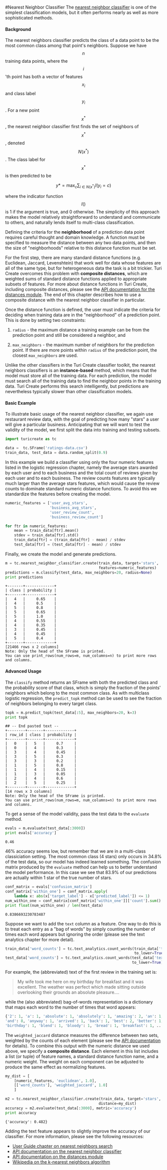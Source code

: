 #Nearest Neighbor Classifier
The [nearest neighbor classifier](https://apple.github.io/turicreate/docs/api/generated/turicreate.nearest_neighbor_classifier.NearestNeighborClassifier.html)
is one of the simplest classification models, but it often performs nearly as
well as more sophisticated methods.

#### Background

The nearest neighbors classifier predicts the class of a data point to be the
most common class among that point's neighbors. Suppose we have $$n$$ training
data points, where the $$i$$'th point has both a vector of features $$x_i$$ and
class label $$y_i$$. For a new point $$x^*$$, the nearest neighbor classifier
first finds the set of neighbors of $$x^*$$, denoted $$N(x^*)$$. The class label
for $$x^*$$ is then predicted to be

$$
    y* = \max_c \sum_{i \in N(x^*)} I(y_i = c)
$$

where the indicator function $$I()$$ is 1 if the argument is true, and 0
otherwise. The simplicity of this approach makes the model relatively
straightforward to understand and communicate to others, and naturally lends
itself to multi-class classification.

Defining the criteria for the **neighborhood** of a prediction data point
requires careful thought and domain knowledge. A function must be specified to
measure the distance between any two data points, and then the size of
"neighborhoods" relative to this distance function must be set.

For the first step, there are many standard distance functions (e.g.
Euclidean, Jaccard, Levenshtein) that work well for data whose features
are all of the same type, but for heterogeneous data the task is a bit
trickier. Turi Create overcomes this problem with **composite
distances**, which are weighted sums of standard distance functions
applied to appropriate subsets of features. For more about distance
functions in Turi Create, including composite distances, please see the
[API documentation for the distances
module](https://apple.github.io/turicreate/docs/api/turicreate.toolkits.distances.html).
The end of this chapter describes how to use a composite distance with
the nearest neighbor classifier in particular.

Once the distance function is defined, the user must indicate the
criteria for deciding when training data are in the "neighborhood" of a
prediction point.  This is done by setting two constraints:

1. `radius` - the maximum distance a training example can be from the prediction
   point and still be considered a neighbor, and 

2. `max_neighbors` - the maximum number of neighbors for the prediction point.
   If there are more points within `radius` of the prediction point, the closest
   `max_neighbors` are used.

Unlike the other classifiers in the Turi Create classifier toolkit, the
nearest neighbors classifiers is an **instance-based** method, which means that
the model must store all of the training data. For each prediction, the model
must search all of the training data to find the neighbor points in the training
data. Turi Create performs this search intelligently, but predictions are
nevertheless typically slower than other classification models.


#### Basic Example

To illustrate basic usage of the nearest neighbor classifier, we again
use restaurant review data, with the goal of predicting how
many "stars" a user will give a particular business. Anticipating that
we will want to test the validity of the model, we first split the data
into training and testing subsets.

```python
import turicreate as tc

data =  tc.SFrame('ratings-data.csv')
train_data, test_data = data.random_split(0.9)
```

In this example we build a classifier using only the four numeric
features listed in the logistic regression chapter, namely the average
stars awarded by each user and to each business and the total count of
reviews given by each user and to each business. The review counts
features are typically much larger than the average stars features,
which would cause the review counts to dominate standard numeric
distance functions. To avoid this we standardize the features before
creating the model.

```python
numeric_features = ['user_avg_stars', 
                    'business_avg_stars', 
                    'user_review_count', 
                    'business_review_count']

for ftr in numeric_features:
    mean = train_data[ftr].mean()
    stdev = train_data[ftr].std()
    train_data[ftr] = (train_data[ftr] - mean) / stdev
    test_data[ftr] = (test_data[ftr] - mean) / stdev
```

Finally, we create the model and generate predictions.

```python
m = tc.nearest_neighbor_classifier.create(train_data, target='stars',
                                          features=numeric_features)
predictions = m.classify(test_data, max_neighbors=20, radius=None)
print predictions
```
```no-highlight
+-------+-------------+
| class | probability |
+-------+-------------+
|   4   |     0.65    |
|   4   |     0.5     |
|   5   |     0.8     |
|   5   |     0.65    |
|   5   |     1.0     |
|   4   |     0.55    |
|   4   |     0.35    |
|   3   |     0.45    |
|   4   |     0.45    |
|   5   |     0.4     |
+-------+-------------+
[21466 rows x 2 columns]
Note: Only the head of the SFrame is printed.
You can use print_rows(num_rows=m, num_columns=n) to print more rows and columns.
```

#### Advanced Usage

The `classify` method returns an SFrame with both the predicted class and the
probability score of that class, which is simply the fraction of the points'
neighbors which belong to the most common class. As with multiclass logistic
regression, the `predict_topk` method can be used to see the fraction of
neighbors belonging to every target class.

```python
topk = m.predict_topk(test_data[:5], max_neighbors=20, k=3)
print topk
```
```no-highlight
## -- End pasted text --
+--------+-------+-------------+
| row_id | class | probability |
+--------+-------+-------------+
|   0    |   5   |     0.7     |
|   0    |   4   |     0.3     |
|   3    |   4   |     0.45    |
|   3    |   5   |     0.3     |
|   3    |   3   |     0.2     |
|   1    |   5   |     0.8     |
|   1    |   4   |     0.15    |
|   1    |   3   |     0.05    |
|   2    |   4   |     0.6     |
|   2    |   5   |     0.25    |
+--------+-------+-------------+
[14 rows x 3 columns]
Note: Only the head of the SFrame is printed.
You can use print_rows(num_rows=m, num_columns=n) to print more rows and columns.
```

To get a sense of the model validity, pass the test data to the `evaluate`
method.

```python
evals = m.evaluate(test_data[:3000])
print evals['accuracy']
```
```no-highlight
0.46
```

46% accuracy seems low, but remember that we are in a multi-class
classiciation setting. The most common class (4 stars) only occurs in
34.8% of the test data, so our model has indeed learned something. The
confusion matrix produced by the `evaluate` method can help us to better
understand the model performance. In this case we see that 83.9% of our
predictions are actually within 1 star of the true number of stars.

```python
conf_matrix = evals['confusion_matrix']
conf_matrix['within_one'] = conf_matrix.apply(
    lambda x: abs(x['target_label'] - x['predicted_label']) <= 1)
num_within_one = conf_matrix[conf_matrix['within_one']]['count'].sum()
print float(num_within_one) / len(test_data)
```
```no-highlight
0.8386693230783487
```

Suppose we want to add the `text` column as a feature. One way to do
this is to treat each entry as a "bag of words" by simply counting the
number of times each word appears but ignoring the order (please see the
text analytics chapter for more detail).

```python
train_data['word_counts'] = tc.text_analytics.count_words(train_data['text'],
                                                          to_lower=True)
test_data['word_counts'] = tc.text_analytics.count_words(test_data['text'],
                                                         to_lower=True)
```

For example, the (abbreviated) text of the first review in the training
set is:

> My wife took me here on my birthday for breakfast and it was excellent. The
> weather was perfect which made sitting outside overlooking their grounds an
> absolute pleasure....

while the (also abbreviated) bag-of-words representation is a dictionary
that maps each word to the number of times that word appears:

```python
{'2': 1, 'a': 1, 'absolute': 1, 'absolutely': 1, 'amazing': 2, 'an': 1,
'and': 8, 'anyway': 1, 'arrived': 1, 'back': 1, 'best': 2, 'better': 1,
'birthday': 1, 'blend': 1, 'bloody': 1, 'bread': 1, 'breakfast': 1, ... }
```

The `weighted_jaccard` distance measures the difference between two
sets, weighted by the counts of each element (please see the [API
documentation](https://apple.github.io/turicreate/docs/api/generated/turicreate.toolkits.distances.weighted_jaccard.html#turicreate.toolkits.distances.weighted_jaccard)
for details). To combine this output with the numeric distance we used
above, we specify a **composite distance**. Each element in this list
includes a list (or tuple) of feature names, a standard distance
function name, and a numeric weight. The weight on each component can be
adjusted to produce the same effect as normalizing features.

```python
my_dist = [
    [numeric_features, 'euclidean', 1.0],
    [['word_counts'], 'weighted_jaccard', 1.0]
    ]

m2 = tc.nearest_neighbor_classifier.create(train_data, target='stars',
                                          distance=my_dist)
accuracy = m2.evaluate(test_data[:3000], metric='accuracy')
print accuracy
```
```no-highlight
{'accuracy': 0.482}
```

Adding the text feature appears to slightly improve the accuracy of our
classifier. For more information, please see the following resources:
- [User Guide chapter on nearest neighbors search](https://apple.github.io/turicreate/docs/userguide/nearest_neighbors/nearest_neighbors.html)
- [API documentation on the nearest neighbor classifier](https://apple.github.io/turicreate/docs/api/generated/turicreate.nearest_neighbor_classifier.NearestNeighborClassifier.html)
- [API documentation on the distances module](https://apple.github.io/turicreate/docs/api/turicreate.toolkits.distances.html)
- [Wikipedia on the k-nearest neighbors algorithm](http://en.wikipedia.org/wiki/K-nearest_neighbors_algorithm)
